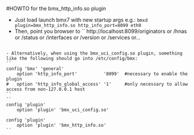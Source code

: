 #HOWTO for the bmx_http_info.so plugin

- Just load launch bmx7 with new startup args e.g.:
``
bmxd plugin=bmx_http_info.so http_info_port=8099 eth0
``
- Then, point you browser to 
``
http://localhost:8099/originators or /hnas or /status or /interfaces or /version or /services or...
``````

- Alternatively, when using the bmx_uci_config.so plugin, something like the following should go into /etc/config/bmx:
``
config 'bmx' 'general'
	option 'http_info_port'          '8099'  #necessary to enable the plugin
#	option 'http_info_global_access' '1'     #only necessary to allow access from non-127.0.0.1 host
``
``
config 'plugin'
	option 'plugin' 'bmx_uci_config.so'

config 'plugin'
	option 'plugin' 'bmx_http_info.so'
``

